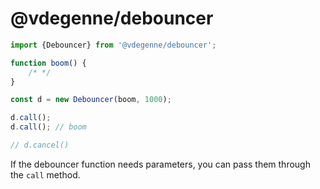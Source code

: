 # @vdegenne/debouncer

```js
import {Debouncer} from '@vdegenne/debouncer';

function boom() {
	/* */
}

const d = new Debouncer(boom, 1000);

d.call();
d.call(); // boom

// d.cancel()
```

If the debouncer function needs parameters, you can pass them through the `call` method.
